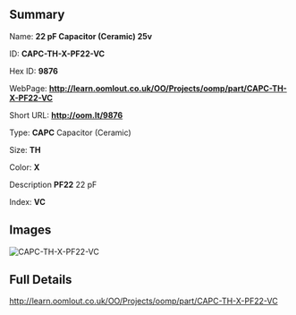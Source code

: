 

## Summary
 
Name: __22 pF Capacitor (Ceramic) 25v__

ID: __CAPC-TH-X-PF22-VC__

Hex ID: __9876__

WebPage: __http://learn.oomlout.co.uk/OO/Projects/oomp/part/CAPC-TH-X-PF22-VC__

Short URL: __http://oom.lt/9876__


Type: __CAPC__ Capacitor (Ceramic) 

Size: __TH__  

Color: __X__  

Description __PF22__ 22 pF 

Index: __VC__


## Images
![CAPC-TH-X-PF22-VC](http://oomlout.com/oomp-gen/parts/CAPC-TH-X-PF22-VC/CAPC-TH-X-PF22-VC_420.jpg)



## Full Details

 http://learn.oomlout.co.uk/OO/Projects/oomp/part/CAPC-TH-X-PF22-VC














